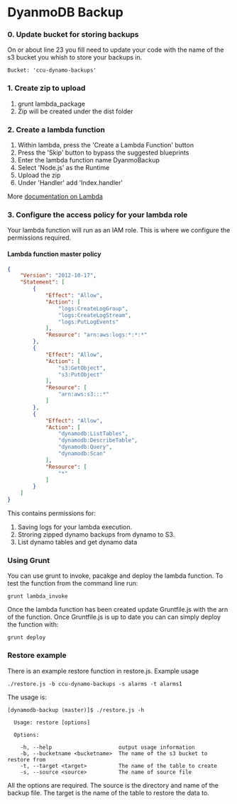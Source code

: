 # DyanmoDB Backup

### 0. Update bucket for storing backups

On or about line 23 you fill need to update your code with the name of the s3 bucket you whish to store your backups in.

```
Bucket: 'ccu-dynamo-backups'
```

### 1. Create zip to upload

1. grunt lambda_package
2. Zip will be created under the dist folder

### 2. Create a lambda function

1. Within lambda, press the 'Create a Lambda Function' button
2. Press the 'Skip' button to bypass the suggested blueprints
3. Enter the lambda function name DyanmoBackup
4. Select 'Node.js' as the Runtime
5. Upload the zip 
6. Under 'Handler' add 'Index.handler'

More [documentation on Lambda](https://docs.aws.amazon.com/lambda/latest/dg/getting-started.html)

### 3. Configure the access policy for your lambda role

Your lambda function will run as an IAM role.  This is where we configure the permissions required.

#### Lambda function master policy
```json
{
    "Version": "2012-10-17",
    "Statement": [
        {
            "Effect": "Allow",
            "Action": [
                "logs:CreateLogGroup",
                "logs:CreateLogStream",
                "logs:PutLogEvents"
            ],
            "Resource": "arn:aws:logs:*:*:*"
        },
        {
            "Effect": "Allow",
            "Action": [
                "s3:GetObject",
                "s3:PutObject"
            ],
            "Resource": [
                "arn:aws:s3:::*"
            ]
        },
        {
            "Effect": "Allow",
            "Action": [
                "dynamodb:ListTables",
                "dynamodb:DescribeTable",
                "dynamodb:Query",
                "dynamodb:Scan"
            ],
            "Resource": [
                "*"
            ]
        }
    ]
}
```

This contains permissions for:

1. Saving logs for your lambda execution.
2. Stroring zipped dynamo backups from dynamo to S3.
3. List dynamo tables and get dynamo data

### Using Grunt

You can use grunt to invoke, pacakge and deploy the lambda function.  To test the function from the command line run:

```
grunt lambda_invoke
```

Once the lambda function has been created update Gruntfile.js with the arn of the function.  Once Gruntfile.js is up to 
date you can can simply deploy the function with:

```
grunt deploy
```

### Restore example

There is an example restore function in restore.js.  Example usage

```
./restore.js -b ccu-dynamo-backups -s alarms -t alarms1
```

The usage is:

```
[dynamodb-backup (master)]$ ./restore.js -h

  Usage: restore [options]

  Options:

    -h, --help                     output usage information
    -b, --bucketname <bucketname>  The name of the s3 bucket to restore from
    -t, --target <target>          The name of the table to create
    -s, --source <source>          The name of source file

```

All the options are required.  The source is the directory and name of the backup file.  The target is the name of the table to restore the data to.
